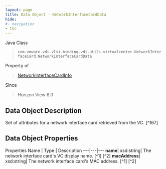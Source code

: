 ```yaml
---
layout: page
title: Data Object - NetworkInterfaceCardData
hide:
#- navigation
- toc
---
```






Java Class
> `com.vmware.vdi.vlsi.binding.vdi.utils.virtualcenter.NetworkInterfaceCard.NetworkInterfaceCardData`

Property of
> [NetworkInterfaceCardInfo](vdi.utils.virtualcenter.NetworkInterfaceCard.NetworkInterfaceCardInfo.md#field_detail)

Since
> Horizon View 6.0


## Data Object Description

Set of attributes for a network interface card retrieved from the VC.
 [^167]



## Data Object Properties
Properties
Name |  Type |  Description
---|---|---
**name**|  xsd:string|  The network interface card's VC display name. [^1] [^2]
**macAddress**|  xsd:string|  The network interface card's MAC address. [^1] [^2]


 
